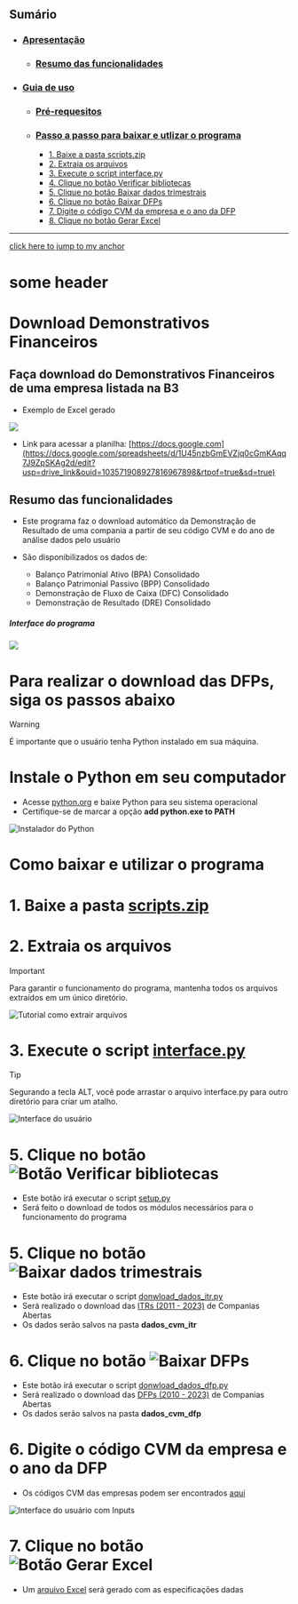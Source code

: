 ## Sumário
- ### [Apresentação](#download-demonstrativos-financeiros)
  - ### [Resumo das funcionalidades](#resumo_funcionalidades)
- ### [Guia de uso](#para-realizar-o-download-das-dfps-siga-os-passos-abaixo)
  - ### [Pré-requesitos](#instale-o-python-em-seu-computador)
  - ### [Passo a passo para baixar e utlizar o programa](#como-baixar-e-utilizar-o-programa)
    - [1. Baixe a pasta scripts.zip](#baixar_pasta_script)
    - [2. Extraia os arquivos](#extrair_pasta_script)
    - [3. Execute o script interface.py](#executar_interface)
    - [4. Clique no botão Verificar bibliotecas](#clicar_botao_verificar_bibliotecas)
    - [5. Clique no botão Baixar dados trimestrais](#clicar_botao_baixar_dados_trimestrais)
    - [6. Clique no botão Baixar DFPs](#clicar_botao_baixar_dfps)
    - [7. Digite o código CVM da empresa e o ano da DFP](#inputs)
    - [8. Clique no botão Gerar Excel](#clicar_botao_gerar_excel)
   
------------------------
[click here to jump to my anchor](#custom_anchor_name)
<a name="custom_anchor_name"></a>
# some header

# Download Demonstrativos Financeiros

## Faça download do Demonstrativos Financeiros de uma empresa listada na B3 

- Exemplo de Excel gerado

![](https://i.postimg.cc/cCXmRbCj/planilha.png)
- Link para acessar a planilha: [https://docs.google.com](https://docs.google.com/spreadsheets/d/1U45nzbGmEVZjq0cGmKAqq7J9ZpSKAg2d/edit?usp=drive_link&ouid=103571908927816967898&rtpof=true&sd=true)

<a name="resumo_funcionalidades"></a>
## Resumo das funcionalidades
- Este programa faz o download automático da Demonstração de Resultado de uma compania a partir de seu código CVM e do ano de análise dados pelo usuário

- São disponibilizados os dados de:

    - Balanço Patrimonial Ativo (BPA) Consolidado
    - Balanço Patrimonial Passivo (BPP) Consolidado
    - Demonstração de Fluxo de Caixa (DFC) Consolidado
    - Demonstração de Resultado (DRE) Consolidado

##### Interface do programa
![](https://i.postimg.cc/4xk3sNB8/user-interface.png)

# Para realizar o download das DFPs, siga os passos abaixo

> [!WARNING]
> É importante que o usuário tenha Python instalado em sua máquina.
# Instale o Python em seu computador

- Acesse [python.org](https://www.python.org/downloads/) e baixe Python para seu sistema operacional
- Certifique-se de marcar a opção **add python.exe to PATH**
  
![Instalador do Python](https://i.postimg.cc/s2zcPcV8/python-installer.png)

# Como baixar e utilizar o programa

<a name="baixar_pasta_script"></a>
# 1. Baixe a pasta [scripts.zip](https://github.com/mathgone/Download-Demonstrativos-Financeiros/blob/main/scripts.zip)

<a name="extrair_pasta_script"></a>
# 2. Extraia os arquivos

> [!IMPORTANT]
> Para garantir o funcionamento do programa, mantenha todos os arquivos extraídos em um único diretório.

![Tutorial como extrair arquivos](https://i.postimg.cc/gj9MyTKz/extract-folder.png)

<a name="executar_interface"></a>
# 3. Execute o script [interface.py](https://github.com/mathgone/Download-Demonstrativos-Financeiros/blob/main/scripts/interface.py)

> [!TIP]
> Segurando a tecla ALT, você pode arrastar o arquivo interface.py para outro diretório para criar um atalho.

![Interface do usuário](https://i.postimg.cc/4xk3sNB8/user-interface.png)

<a name="clicar_botao_verificar_bibliotecas"></a>
# 5. Clique no botão ![Botão Verificar bibliotecas](https://i.postimg.cc/YSy0cNVF/verificar-bibliotecas.png)

- Este botão irá executar o script [setup.py]()
- Será feito o download de todos os módulos necessários para o funcionamento do programa

<a name="clicar_botao_baixar_dados_trimestrais"></a>
# 5. Clique no botão ![Baixar dados trimestrais](https://i.postimg.cc/7PJGkcqZ/baixar-dados-trimestrais.png)

- Este botão irá executar o script [donwload_dados_itr.py]()
- Será realizado o download das [ITRs (2011 - 2023)](https://dados.cvm.gov.br/dados/CIA_ABERTA/DOC/DFP/DADOS/) de Companias Abertas
- Os dados serão salvos na pasta **dados_cvm_itr**

<a name="clicar_botao_baixar_dfps"></a>
# 6. Clique no botão ![Baixar DFPs](https://i.postimg.cc/7Z9b9rnm/baixar-dfps.png)

- Este botão irá executar o script [donwload_dados_dfp.py]()
- Será realizado o download das [DFPs (2010 - 2023)](https://dados.cvm.gov.br/dados/CIA_ABERTA/DOC/DFP/DADOS/) de Companias Abertas
- Os dados serão salvos na pasta **dados_cvm_dfp**

<a name="inputs"></a>
# 6. Digite o código CVM da empresa e o ano da DFP

- Os códigos CVM das empresas podem ser encontrados [aqui](https://cvmweb.cvm.gov.br/SWB/Sistemas/SCW/CPublica/CiaAb/FormBuscaCiaAbOrdAlf.aspx?LetraInicial=A)

![Interface do usuário com Inputs](https://i.postimg.cc/j2WhCnFn/user-interface-inputs.png)

<a name="clicar_botao_gerar_excel"></a>
# 7. Clique no botão  ![Botão Gerar Excel](https://i.postimg.cc/W44zfY9j/generate-excel.png)

- Um [arquivo Excel]() será gerado com as especificações dadas
